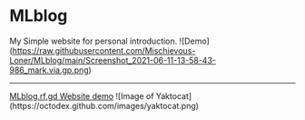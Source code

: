 # MLblog
My Simple website for personal introduction.
![Demo]
(https://raw.githubusercontent.com/Mischievous-Loner/MLblog/main/Screenshot_2021-06-11-13-58-43-986_mark.via.gp.png)

<hr><a href="//mlblog.rf.gd">MLblog.rf.gd Website demo</a>
![Image of Yaktocat](https://octodex.github.com/images/yaktocat.png)
